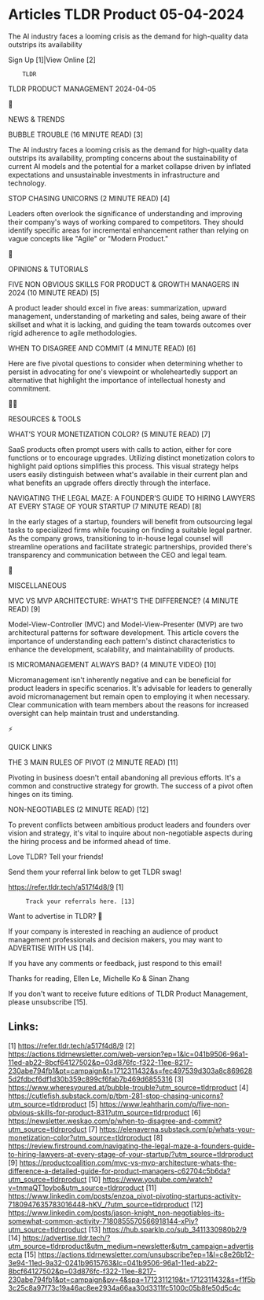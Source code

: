# Articles TLDR Product 05-04-2024

The AI industry faces a looming crisis as the demand for high-quality
data outstrips its availability  

Sign Up [1]|View Online [2] 

		TLDR 

TLDR PRODUCT MANAGEMENT 2024-04-05

📱 

NEWS & TRENDS

 BUBBLE TROUBLE (16 MINUTE READ) [3] 

 The AI industry faces a looming crisis as the demand for high-quality
data outstrips its availability, prompting concerns about the
sustainability of current AI models and the potential for a market
collapse driven by inflated expectations and unsustainable investments
in infrastructure and technology. 

 STOP CHASING UNICORNS (2 MINUTE READ) [4] 

 Leaders often overlook the significance of understanding and
improving their company's ways of working compared to competitors.
They should identify specific areas for incremental enhancement rather
than relying on vague concepts like "Agile" or "Modern Product." 

🚀 

OPINIONS & TUTORIALS

 FIVE NON OBVIOUS SKILLS FOR PRODUCT & GROWTH MANAGERS IN 2024 (10
MINUTE READ) [5] 

 A product leader should excel in five areas: summarization, upward
management, understanding of marketing and sales, being aware of their
skillset and what it is lacking, and guiding the team towards outcomes
over rigid adherence to agile methodologies. 

 WHEN TO DISAGREE AND COMMIT (4 MINUTE READ) [6] 

 Here are five pivotal questions to consider when determining whether
to persist in advocating for one's viewpoint or wholeheartedly support
an alternative that highlight the importance of intellectual honesty
and commitment. 

🧑‍💻 

RESOURCES & TOOLS

 WHAT’S YOUR MONETIZATION COLOR? (5 MINUTE READ) [7] 

 SaaS products often prompt users with calls to action, either for
core functions or to encourage upgrades. Utilizing distinct
monetization colors to highlight paid options simplifies this process.
This visual strategy helps users easily distinguish between what's
available in their current plan and what benefits an upgrade offers
directly through the interface. 

 NAVIGATING THE LEGAL MAZE: A FOUNDER’S GUIDE TO HIRING LAWYERS AT
EVERY STAGE OF YOUR STARTUP (7 MINUTE READ) [8] 

 In the early stages of a startup, founders will benefit from
outsourcing legal tasks to specialized firms while focusing on finding
a suitable legal partner. As the company grows, transitioning to
in-house legal counsel will streamline operations and facilitate
strategic partnerships, provided there's transparency and
communication between the CEO and legal team. 

🎁 

MISCELLANEOUS

 MVC VS MVP ARCHITECTURE: WHAT’S THE DIFFERENCE? (4 MINUTE READ) [9]


 Model-View-Controller (MVC) and Model-View-Presenter (MVP) are two
architectural patterns for software development. This article covers
the importance of understanding each pattern's distinct
characteristics to enhance the development, scalability, and
maintainability of products. 

 IS MICROMANAGEMENT ALWAYS BAD? (4 MINUTE VIDEO) [10] 

 Micromanagement isn't inherently negative and can be beneficial for
product leaders in specific scenarios. It's advisable for leaders to
generally avoid micromanagement but remain open to employing it when
necessary. Clear communication with team members about the reasons for
increased oversight can help maintain trust and understanding. 

⚡ 

QUICK LINKS

 THE 3 MAIN RULES OF PIVOT (2 MINUTE READ) [11] 

 Pivoting in business doesn't entail abandoning all previous efforts.
It's a common and constructive strategy for growth. The success of a
pivot often hinges on its timing. 

 NON-NEGOTIABLES (2 MINUTE READ) [12] 

 To prevent conflicts between ambitious product leaders and founders
over vision and strategy, it's vital to inquire about non-negotiable
aspects during the hiring process and be informed ahead of time. 

Love TLDR? Tell your friends!

 Send them your referral link below to get TLDR swag! 

 https://refer.tldr.tech/a517f4d8/9 [1] 

		 Track your referrals here. [13] 

Want to advertise in TLDR? 📰

 If your company is interested in reaching an audience of product
management professionals and decision makers, you may want to
ADVERTISE WITH US [14]. 

 If you have any comments or feedback, just respond to this email! 

Thanks for reading, 
Ellen Le, Michelle Ko & Sinan Zhang 

If you don't want to receive future editions of TLDR Product
Management, please unsubscribe [15]. 

 

Links:
------
[1] https://refer.tldr.tech/a517f4d8/9
[2] https://actions.tldrnewsletter.com/web-version?ep=1&lc=041b9506-96a1-11ed-ab22-8bcf64127502&p=03d876fc-f322-11ee-8217-230abe794fb1&pt=campaign&t=1712311432&s=fec497539d303a8c8696285d2fdbcf6df1d30b359c899cf6fab7b469d6855316
[3] https://www.wheresyoured.at/bubble-trouble?utm_source=tldrproduct
[4] https://cutlefish.substack.com/p/tbm-281-stop-chasing-unicorns?utm_source=tldrproduct
[5] https://www.leahtharin.com/p/five-non-obvious-skills-for-product-831?utm_source=tldrproduct
[6] https://newsletter.weskao.com/p/when-to-disagree-and-commit?utm_source=tldrproduct
[7] https://elenaverna.substack.com/p/whats-your-monetization-color?utm_source=tldrproduct
[8] https://review.firstround.com/navigating-the-legal-maze-a-founders-guide-to-hiring-lawyers-at-every-stage-of-your-startup/?utm_source=tldrproduct
[9] https://productcoalition.com/mvc-vs-mvp-architecture-whats-the-difference-a-detailed-guide-for-product-managers-c62704c5b6da?utm_source=tldrproduct
[10] https://www.youtube.com/watch?v=tnmaQT1pybo&utm_source=tldrproduct
[11] https://www.linkedin.com/posts/enzoa_pivot-pivoting-startups-activity-7180947635783016448-hKV_/?utm_source=tldrproduct
[12] https://www.linkedin.com/posts/jason-knight_non-negotiables-its-somewhat-common-activity-7180855570566918144-xPiy?utm_source=tldrproduct
[13] https://hub.sparklp.co/sub_3411330980b2/9
[14] https://advertise.tldr.tech/?utm_source=tldrproduct&utm_medium=newsletter&utm_campaign=advertisecta
[15] https://actions.tldrnewsletter.com/unsubscribe?ep=1&l=c8e26b12-3e94-11ed-9a32-0241b9615763&lc=041b9506-96a1-11ed-ab22-8bcf64127502&p=03d876fc-f322-11ee-8217-230abe794fb1&pt=campaign&pv=4&spa=1712311219&t=1712311432&s=f1f5b3c25c8a97f73c19a46ac8ee2934a66aa30d3311fc5100c05b8fe50d5c4c